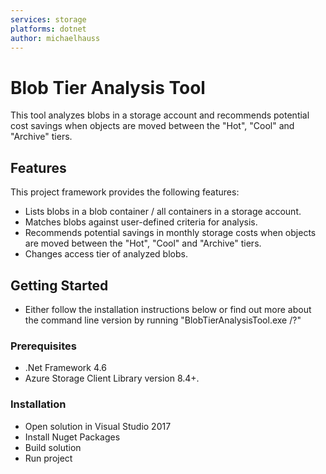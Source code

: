 ```yaml
---
services: storage
platforms: dotnet
author: michaelhauss
---
```


# Blob Tier Analysis Tool

This tool analyzes blobs in a storage account and recommends potential cost savings
when objects are moved between the "Hot", "Cool" and "Archive" tiers.

## Features

This project framework provides the following features:

* Lists blobs in a blob container / all containers in a storage account.
* Matches blobs against user-defined criteria for analysis.
* Recommends potential savings in monthly storage costs when objects are moved between the "Hot", "Cool" and "Archive" tiers.
* Changes access tier of analyzed blobs.

## Getting Started

- Either follow the installation instructions below or find out more about the command line version by running \"BlobTierAnalysisTool.exe /?\"

### Prerequisites

- .Net Framework 4.6
- Azure Storage Client Library version 8.4+.


### Installation

- Open solution in Visual Studio 2017
- Install Nuget Packages
- Build solution
- Run project
